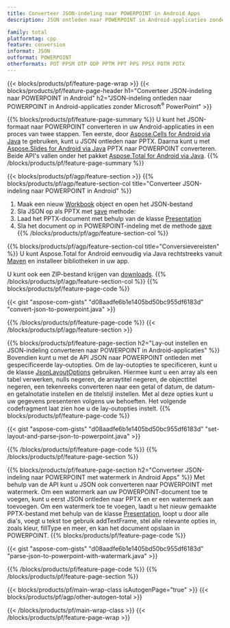 ```yaml
---
title: Converteer JSON-indeling naar POWERPOINT in Android Apps
description: JSON ontleden naar POWERPOINT in Android-applicaties zonder Microsoft PowerPoint te gebruiken

family: total
platformtag: cpp
feature: conversion
informat: JSON
outformat: POWERPOINT
otherformats: POT PPSM OTP ODP PPTM PPT PPS PPSX POTM POTX
---
```

{{< blocks/products/pf/feature-page-wrap >}}
{{< blocks/products/pf/feature-page-header h1="Converteer JSON-indeling naar POWERPOINT in Android" h2="JSON-indeling ontleden naar POWERPOINT in Android-applicaties zonder Microsoft<sup>&reg;</sup> PowerPoint" >}}

{{% blocks/products/pf/feature-page-summary %}}
U kunt het JSON-formaat naar POWERPOINT converteren in uw Android-applicaties in een proces van twee stappen. Ten eerste, door [Aspose.Cells for Android via Java](https://products.aspose.com/cells/android-java/) te gebruiken, kunt u JSON ontleden naar PPTX. Daarna kunt u met [Aspose.Slides for Android via Java](https://products.aspose.com/slides/android-java/) PPTX naar POWERPOINT converteren. Beide API's vallen onder het pakket [Aspose.Total for Android via Java](https://products.aspose.com/total/android-java/). 
{{% /blocks/products/pf/feature-page-summary  %}}

{{< blocks/products/pf/agp/feature-section >}}
{{% blocks/products/pf/agp/feature-section-col title="Converteer JSON-indeling naar POWERPOINT in Android" %}}
1. Maak een nieuw [Workbook](https://reference.aspose.com/cells/java/com.aspose.cells/Workbook) object en open het JSON-bestand
2. Sla JSON op als PPTX met [save](https://reference.aspose.com/cells/java/com.aspose.cells/workbook#save(java.lang.String,%20com.aspose.cells.SaveOptions) ) methode:
3. Laad het PPTX-document met behulp van de klasse [Presentation](https://reference.aspose.com/slides/java/com.aspose.slides/Presentation)
4. Sla het document op in POWERPOINT-indeling met de methode [save](https://reference.aspose.com/slides/java/com.aspose.slides/Presentation#save-java.lang.String-int-)
{{% /blocks/products/pf/agp/feature-section-col %}}

{{% blocks/products/pf/agp/feature-section-col title="Conversievereisten" %}}
U kunt Aspose.Total for Android eenvoudig via Java rechtstreeks vanuit [Maven](https://releases.aspose.com/total/java/) en installeer bibliotheken in uw app.

U kunt ook een ZIP-bestand krijgen van [downloads](https://releases.aspose.com/total/androidjava).
{{% /blocks/products/pf/agp/feature-section-col %}}
{{% blocks/products/pf/feature-page-code %}}

{{< gist "aspose-com-gists" "d08aadfe6b1e1405bd50bc955df6183d" "convert-json-to-powerpoint.java" >}}



{{% /blocks/products/pf/feature-page-code %}}
{{< /blocks/products/pf/agp/feature-section >}}

{{% blocks/products/pf/feature-page-section  h2="Lay-out instellen en JSON-indeling converteren naar POWERPOINT in Android-applicaties" %}}
Bovendien kunt u met de API JSON naar POWERPOINT ontleden met gespecificeerde lay-outopties. Om de lay-outopties te specificeren, kunt u de klasse [JsonLayoutOptions](https://reference.aspose.com/cells/java/com.aspose.cells/jsonlayoutoptions) gebruiken. Hiermee kunt u een array als een tabel verwerken, nulls negeren, de arraytitel negeren, de objecttitel negeren, een tekenreeks converteren naar een getal of datum, de datum- en getalnotatie instellen en de titelstijl instellen. Met al deze opties kunt u uw gegevens presenteren volgens uw behoeften. Het volgende codefragment laat zien hoe u de lay-outopties instelt.
{{% blocks/products/pf/feature-page-code %}}

{{< gist "aspose-com-gists" "d08aadfe6b1e1405bd50bc955df6183d" "set-layout-and-parse-json-to-powerpoint.java" >}}

{{% /blocks/products/pf/feature-page-code  %}}
{{% /blocks/products/pf/feature-page-section %}}

{{% blocks/products/pf/feature-page-section  h2="Converteer JSON-indeling naar POWERPOINT met watermerk in Android Apps" %}}
Met behulp van de API kunt u JSON ook converteren naar POWERPOINT met watermerk. Om een watermerk aan uw POWERPOINT-document toe te voegen, kunt u eerst JSON ontleden naar PPTX en er een watermerk aan toevoegen. Om een watermerk toe te voegen, laadt u het nieuw gemaakte PPTX-bestand met behulp van de klasse [Presentation](https://reference.aspose.com/slides/java/com.aspose.slides/Presentation), loopt u door alle dia's, voegt u tekst toe gebruik addTextFrame, stel alle relevante opties in, zoals kleur, fillType en meer, en kan het document opslaan in POWERPOINT.
{{% blocks/products/pf/feature-page-code %}}

{{< gist "aspose-com-gists" "d08aadfe6b1e1405bd50bc955df6183d" "parse-json-to-powerpoint-with-watermark.java" >}}

{{% /blocks/products/pf/feature-page-code  %}}
{{% /blocks/products/pf/feature-page-section %}}

{{< blocks/products/pf/main-wrap-class isAutogenPage="true" >}}
{{< blocks/products/pf/agp/other-autogen-total >}}

{{< /blocks/products/pf/main-wrap-class >}}
{{< /blocks/products/pf/feature-page-wrap >}}